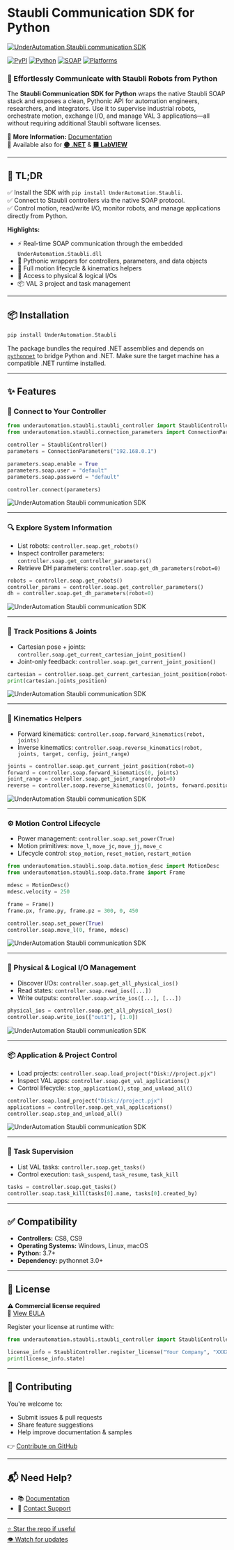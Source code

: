 # Staubli Communication SDK for Python

[![UnderAutomation Staubli communication SDK](https://raw.githubusercontent.com/underautomation/Staubli.NET/refs/heads/main/.github/assets/banner.png)](https://underautomation.com)

[![PyPI](https://img.shields.io/pypi/dm/UnderAutomation.Staubli?label=PyPI%20Downloads&logo=pypi)](https://pypi.org/project/UnderAutomation.Staubli/)
[![Python](https://img.shields.io/badge/Python-3.7+-blue)](#)
[![SOAP](https://img.shields.io/badge/Protocol-SOAP-orange)](#)
[![Platforms](https://img.shields.io/badge/OS-Windows%20%7C%20Linux%20%7C%20macOS-informational)](#)

### 🤖 Effortlessly Communicate with Staubli Robots from Python

The **Staubli Communication SDK for Python** wraps the native Staubli SOAP stack and exposes a clean, Pythonic API for automation engineers, researchers, and integrators. Use it to supervise industrial robots, orchestrate motion, exchange I/O, and manage VAL 3 applications—all without requiring additional Staubli software licenses.

🔗 **More Information:** [Documentation](https://underautomation.com/Staubli/documentation/get-started-python)  
🔗 Available also for **[🟣 .NET](https://github.com/underautomation/Staubli.NET)** & **[🟨 LabVIEW](https://github.com/underautomation/Staubli.vi)**

---

## 🚀 TL;DR

✅ Install the SDK with `pip install UnderAutomation.Staubli`.  
✅ Connect to Staubli controllers via the native SOAP protocol.  
✅ Control motion, read/write I/O, monitor robots, and manage applications directly from Python.

**Highlights:**

- ⚡ Real-time SOAP communication through the embedded `UnderAutomation.Staubli.dll`
- 🐍 Pythonic wrappers for controllers, parameters, and data objects
- 🔁 Full motion lifecycle & kinematics helpers
- 📡 Access to physical & logical I/Os
- 📦 VAL 3 project and task management

---

## 📦 Installation

```bash
pip install UnderAutomation.Staubli
```

The package bundles the required .NET assemblies and depends on [`pythonnet`](https://github.com/pythonnet/pythonnet) to bridge Python and .NET. Make sure the target machine has a compatible .NET runtime installed.

---

## ✨ Features

### 🔌 Connect to Your Controller

```python
from underautomation.staubli.staubli_controller import StaubliController
from underautomation.staubli.connection_parameters import ConnectionParameters

controller = StaubliController()
parameters = ConnectionParameters("192.168.0.1")

parameters.soap.enable = True
parameters.soap.user = "default"
parameters.soap.password = "default"

controller.connect(parameters)
```

![UnderAutomation Staubli communication SDK](https://raw.githubusercontent.com/underautomation/Staubli.NET/refs/heads/main/.github/assets/Connect.jpg)

---

### 🔍 Explore System Information

- List robots: `controller.soap.get_robots()`
- Inspect controller parameters: `controller.soap.get_controller_parameters()`
- Retrieve DH parameters: `controller.soap.get_dh_parameters(robot=0)`

```python
robots = controller.soap.get_robots()
controller_params = controller.soap.get_controller_parameters()
dh = controller.soap.get_dh_parameters(robot=0)
```

![UnderAutomation Staubli communication SDK](https://raw.githubusercontent.com/underautomation/Staubli.NET/refs/heads/main/.github/assets/ControllerInfo.jpg)

---

### 📍 Track Positions & Joints

- Cartesian pose + joints: `controller.soap.get_current_cartesian_joint_position()`
- Joint-only feedback: `controller.soap.get_current_joint_position()`

```python
cartesian = controller.soap.get_current_cartesian_joint_position(robot=0)
print(cartesian.joints_position)
```

![UnderAutomation Staubli communication SDK](https://raw.githubusercontent.com/underautomation/Staubli.NET/refs/heads/main/.github/assets/CurrentPosition.jpg)

---

### 🧠 Kinematics Helpers

- Forward kinematics: `controller.soap.forward_kinematics(robot, joints)`
- Inverse kinematics: `controller.soap.reverse_kinematics(robot, joints, target, config, joint_range)`

```python
joints = controller.soap.get_current_joint_position(robot=0)
forward = controller.soap.forward_kinematics(0, joints)
joint_range = controller.soap.get_joint_range(robot=0)
reverse = controller.soap.reverse_kinematics(0, joints, forward.position, forward.config, joint_range)
```

![UnderAutomation Staubli communication SDK](https://raw.githubusercontent.com/underautomation/Staubli.NET/refs/heads/main/.github/assets/Kinematics.jpg)

---

### ⚙️ Motion Control Lifecycle

- Power management: `controller.soap.set_power(True)`
- Motion primitives: `move_l`, `move_jc`, `move_jj`, `move_c`
- Lifecycle control: `stop_motion`, `reset_motion`, `restart_motion`

```python
from underautomation.staubli.soap.data.motion_desc import MotionDesc
from underautomation.staubli.soap.data.frame import Frame

mdesc = MotionDesc()
mdesc.velocity = 250

frame = Frame()
frame.px, frame.py, frame.pz = 300, 0, 450

controller.soap.set_power(True)
controller.soap.move_l(0, frame, mdesc)
```

![UnderAutomation Staubli communication SDK](https://raw.githubusercontent.com/underautomation/Staubli.NET/refs/heads/main/.github/assets/Motion.jpg)

---

### 📡 Physical & Logical I/O Management

- Discover I/Os: `controller.soap.get_all_physical_ios()`
- Read states: `controller.soap.read_ios([...])`
- Write outputs: `controller.soap.write_ios([...], [...])`

```python
physical_ios = controller.soap.get_all_physical_ios()
controller.soap.write_ios(["out1"], [1.0])
```

![UnderAutomation Staubli communication SDK](https://raw.githubusercontent.com/underautomation/Staubli.NET/refs/heads/main/.github/assets/PhysicalIos.jpg)

---

### 📦 Application & Project Control

- Load projects: `controller.soap.load_project("Disk://project.pjx")`
- Inspect VAL apps: `controller.soap.get_val_applications()`
- Control lifecycle: `stop_application()`, `stop_and_unload_all()`

```python
controller.soap.load_project("Disk://project.pjx")
applications = controller.soap.get_val_applications()
controller.soap.stop_and_unload_all()
```

![UnderAutomation Staubli communication SDK](https://raw.githubusercontent.com/underautomation/Staubli.NET/refs/heads/main/.github/assets/ValApplications.jpg)

---

### 🔁 Task Supervision

- List VAL tasks: `controller.soap.get_tasks()`
- Control execution: `task_suspend`, `task_resume`, `task_kill`

```python
tasks = controller.soap.get_tasks()
controller.soap.task_kill(tasks[0].name, tasks[0].created_by)
```

---

## ✅ Compatibility

- **Controllers:** CS8, CS9
- **Operating Systems:** Windows, Linux, macOS
- **Python:** 3.7+
- **Dependency:** pythonnet 3.0+

---

## 📜 License

**⚠️ Commercial license required**  
🔗 [View EULA](https://underautomation.com/staubli/eula)

Register your license at runtime with:

```python
from underautomation.staubli.staubli_controller import StaubliController

license_info = StaubliController.register_license("Your Company", "XXXX-XXXX")
print(license_info.state)
```

---

## 🤝 Contributing

You're welcome to:

- Submit issues & pull requests
- Share feature suggestions
- Help improve documentation & samples

👉 [Contribute on GitHub](https://github.com/underautomation/Staubli.py)

---

## 📬 Need Help?

- 📚 [Documentation](https://underautomation.com/staubli/documentation)
- 📩 [Contact Support](https://underautomation.com/contact)

---

[⭐ Star the repo if useful](https://github.com/underautomation/Staubli.py/stargazers)  
[👁️ Watch for updates](https://github.com/underautomation/Staubli.py/watchers)
